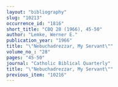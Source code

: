 ```yaml
---
layout: "bibliography"
slug: "10213"
occurrence_id: "1816"
short_title: "CBQ 28 (1966), 45-50"
author: "Lemke, Werner E."
publication_year: "1966"
title: "\"Nebuchadrezzar, My Servant\""
volume_no_: "28"
pages: "45-50"
journal: "Catholic Biblical Quarterly"
title: "\"Nebuchadrezzar, My Servant\""
previous_item: "10216"
---
```


